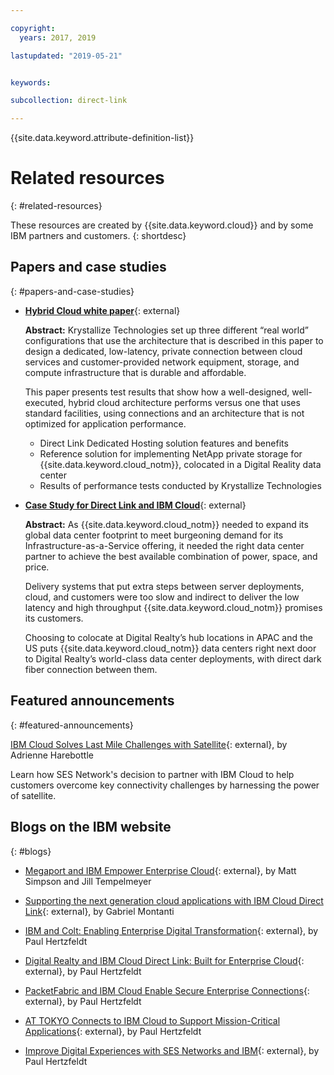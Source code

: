```yaml
---

copyright:
  years: 2017, 2019

lastupdated: "2019-05-21"


keywords:

subcollection: direct-link

---
```


{{site.data.keyword.attribute-definition-list}}

# Related resources
{: #related-resources}

These resources are created by {{site.data.keyword.cloud}} and by some IBM partners and customers.
{: shortdesc}

## Papers and case studies
{: #papers-and-case-studies}

* [**Hybrid Cloud white paper**](https://public.dhe.ibm.com/cloud/bluemix/network/direct-link/ibm-hybrid-cloud-whitepaper.pdf){: external}

    **Abstract:** Krystallize Technologies set up three different “real world” configurations that use the architecture that is described in this paper to design a dedicated, low-latency, private connection between cloud services and customer-provided network equipment, storage, and compute infrastructure that is durable and affordable.

    This paper presents test results that show how a well-designed, well-executed, hybrid cloud architecture performs versus one that uses standard facilities, using connections and an architecture that is not optimized for application performance.

     * Direct Link Dedicated Hosting solution features and benefits
     * Reference solution for implementing NetApp private storage for {{site.data.keyword.cloud_notm}}, colocated in a Digital Reality data center
     * Results of performance tests conducted by Krystallize Technologies


* [**Case Study for Direct Link and IBM Cloud**](https://www.digitalrealty.com/resources?type=case+studies){: external}

    **Abstract:** As {{site.data.keyword.cloud_notm}} needed to expand its global data center footprint to meet burgeoning demand for its Infrastructure-as-a-Service offering, it needed the right data center partner to achieve the best available combination of power, space, and price.

    Delivery systems that put extra steps between server deployments, cloud, and customers were too slow and indirect to deliver the low latency and high throughput {{site.data.keyword.cloud_notm}} promises its customers.

    Choosing to colocate at Digital Realty’s hub locations in APAC and the US puts {{site.data.keyword.cloud_notm}} data centers right next door to Digital Realty’s world-class data center deployments, with direct dark fiber connection between them.

## Featured announcements
{: #featured-announcements}

[IBM Cloud Solves Last Mile Challenges with Satellite](https://www.satellitetoday.com/mobility/2018/10/25/ibm-cloud-solves-last-mile-challenges-with-satellite/){: external}, by Adrienne Harebottle

Learn how SES Network's decision to partner with IBM Cloud to help customers overcome key connectivity challenges by harnessing the power of satellite.

## Blogs on the IBM website
{: #blogs}

* [Megaport and IBM Empower Enterprise Cloud](https://www.ibm.com/blog/){: external}, by Matt Simpson and Jill Tempelmeyer

* [Supporting the next generation cloud applications with IBM Cloud Direct Link](https://www.ibm.com/blog/){: external}, by Gabriel Montanti

* [IBM and Colt: Enabling Enterprise Digital Transformation](https://www.ibm.com/blog/){: external}, by Paul Hertzfeldt

* [Digital Realty and IBM Cloud Direct Link: Built for Enterprise Cloud](https://www.ibm.com/blog/announcement/digital-realty-ibm-cloud-direct-link-expand-network/){: external}, by Paul Hertzfeldt

* [PacketFabric and IBM Cloud Enable Secure Enterprise Connections](https://www.ibm.com/blog/){: external}, by Paul Hertzfeldt

* [AT TOKYO Connects to IBM Cloud to Support Mission-Critical Applications](https://www.ibm.com/blog/announcement/tokyo-connects-ibm-cloud-support-mission-critical-applications/){: external}, by Paul Hertzfeldt

* [Improve Digital Experiences with SES Networks and IBM](https://www.ibm.com/blog/){: external}, by Paul Hertzfeldt

